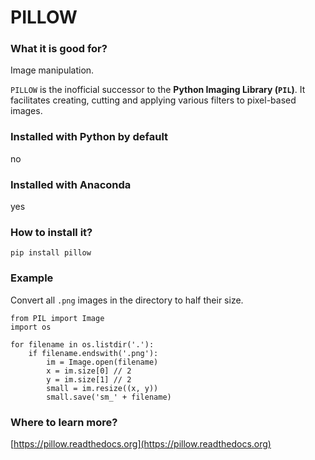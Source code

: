 
# PILLOW

### What it is good for?

Image manipulation.

`PILLOW` is the inofficial successor to the **Python Imaging Library (`PIL`)**. It facilitates creating, cutting and applying various filters to pixel-based images.

### Installed with Python by default

no

### Installed with Anaconda

yes

### How to install it?

    pip install pillow

### Example

Convert all `.png` images in the directory to half their size.

    from PIL import Image
    import os

    for filename in os.listdir('.'):
        if filename.endswith('.png'):
            im = Image.open(filename)
            x = im.size[0] // 2
            y = im.size[1] // 2
            small = im.resize((x, y))
            small.save('sm_' + filename)


### Where to learn more?

[https://pillow.readthedocs.org](https://pillow.readthedocs.org)
